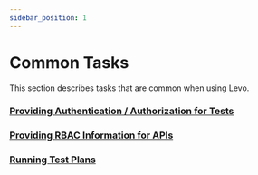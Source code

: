 ```yaml
---
sidebar_position: 1
---
```


# Common Tasks
This section describes tasks that are common when using Levo.

### [Providing Authentication / Authorization for Tests](./authentication/authn-authz.md)

### [Providing RBAC Information for APIs](./api-rbac/api-rbac-tasks.md)

### [Running Test Plans](./running-test-plans/running-test-plans.md)